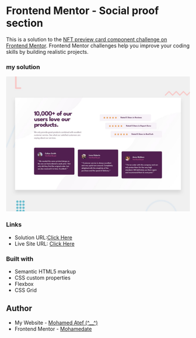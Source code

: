 
# Frontend Mentor - Social proof section 

This is a solution to the [NFT preview card component challenge on Frontend Mentor](https://www.frontendmentor.io/challenges/nft-preview-card-component-SbdUL_w0U). Frontend Mentor challenges help you improve your coding skills by building realistic projects. 

### my solution

<img src = "./design/desktop-preview.jpg" />

### Links

- Solution URL:[Click Here](https://github.com/Mohamedate/ntf_card_challenge)
- Live Site URL: [Click Here](https://mohamedate.github.io/ntf_card_challenge/)

### Built with

- Semantic HTML5 markup
- CSS custom properties
- Flexbox
- CSS Grid



## Author

- My Website - [Mohamed Atef (^__^)](https://mohamedate.github.io/Mohamed_Atef/)
- Frontend Mentor - [Mohamedate](https://www.frontendmentor.io/profile/Mohamedate)

